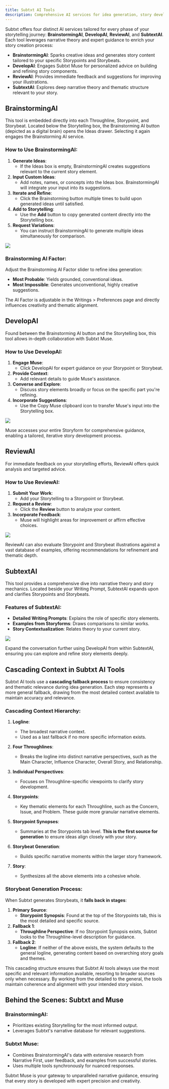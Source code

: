 ```yaml
---
title: Subtxt AI Tools
description: Comprehensive AI services for idea generation, story development, and analysis
---
```


Subtxt offers four distinct AI services tailored for every phase of your storytelling journey: **BrainstormingAI**, **DevelopAI**, **ReviewAI**, and **SubtextAI**. Each tool leverages narrative theory and expert guidance to enrich your story creation process:

- **BrainstormingAI**: Sparks creative ideas and generates story content tailored to your specific Storypoints and Storybeats.
- **DevelopAI**: Engages Subtxt Muse for personalized advice on building and refining story components.
- **ReviewAI**: Provides immediate feedback and suggestions for improving your illustrations.
- **SubtextAI**: Explores deep narrative theory and thematic structure relevant to your story.

## BrainstormingAI

This tool is embedded directly into each Throughline, Storypoint, and Storybeat. Located below the Storytelling box, the Brainstorming AI button (depicted as a digital brain) opens the Ideas drawer. Selecting it again engages the Brainstorming AI service.  

### How to Use BrainstormingAI:

1. **Generate Ideas**: 
   - If the Ideas box is empty, BrainstormingAI creates suggestions relevant to the current story element.
2. **Input Custom Ideas**: 
   - Add notes, names, or concepts into the Ideas box. BrainstormingAI will integrate your input into its suggestions.
3. **Iterate and Refine**: 
   - Click the Brainstorming button multiple times to build upon generated ideas until satisfied.
4. **Add to Storytelling**: 
   - Use the **Add** button to copy generated content directly into the Storytelling box.
5. **Request Variations**: 
   - You can instruct BrainstormingAI to generate multiple ideas simultaneously for comparison.

![](https://res.cloudinary.com/narrative-first/image/upload/v1702100931/documentation/brainstorming-ai-tool.png)

### Brainstorming AI Factor:
Adjust the Brainstorming AI Factor slider to refine idea generation:
- **Most Probable**: Yields grounded, conventional ideas.
- **Most Impossible**: Generates unconventional, highly creative suggestions.

The AI Factor is adjustable in the Writings > Preferences page and directly influences creativity and thematic alignment.

## DevelopAI

Found between the Brainstorming AI button and the Storytelling box, this tool allows in-depth collaboration with Subtxt Muse. 

### How to Use DevelopAI:
1. **Engage Muse**: 
   - Click DevelopAI for expert guidance on your Storypoint or Storybeat.
2. **Provide Context**: 
   - Add relevant details to guide Muse's assistance.
3. **Converse and Explore**: 
   - Discuss story elements broadly or focus on the specific part you're refining.
4. **Incorporate Suggestions**: 
   - Use the Copy Muse clipboard icon to transfer Muse's input into the Storytelling box.

![](https://res.cloudinary.com/narrative-first/image/upload/v1702101402/documentation/subtxt-develop-ai-tool.png)

Muse accesses your entire Storyform for comprehensive guidance, enabling a tailored, iterative story development process.

## ReviewAI

For immediate feedback on your storytelling efforts, ReviewAI offers quick analysis and targeted advice.

### How to Use ReviewAI:
1. **Submit Your Work**: 
   - Add your Storytelling to a Storypoint or Storybeat.
2. **Request a Review**: 
   - Click the **Review** button to analyze your content.
3. **Incorporate Feedback**: 
   - Muse will highlight areas for improvement or affirm effective choices.

![](https://res.cloudinary.com/narrative-first/image/upload/v1713057152/documentation/subtxt-review-ai-feature.png)

ReviewAI can also evaluate Storypoint and Storybeat illustrations against a vast database of examples, offering recommendations for refinement and thematic depth.

## SubtextAI

This tool provides a comprehensive dive into narrative theory and story mechanics. Located beside your Writing Prompt, SubtextAI expands upon and clarifies Storypoints and Storybeats.  

### Features of SubtextAI:
- **Detailed Writing Prompts**: Explains the role of specific story elements.
- **Examples from Storyforms**: Draws comparisons to similar works.
- **Story Contextualization**: Relates theory to your current story.

![](https://res.cloudinary.com/narrative-first/image/upload/v1702102233/documentation/subtxt-subtext-ai-feature-01.png)

Expand the conversation further using DevelopAI from within SubtextAI, ensuring you can explore and refine story elements deeply.

## Cascading Context in Subtxt AI Tools

Subtxt AI tools use a **cascading fallback process** to ensure consistency and thematic relevance during idea generation. Each step represents a more general fallback, drawing from the most detailed context available to maintain accuracy and relevance.

### Cascading Context Hierarchy:

1. **Logline**: 
   - The broadest narrative context.
   - Used as a last fallback if no more specific information exists.

2. **Four Throughlines**:
   - Breaks the logline into distinct narrative perspectives, such as the Main Character, Influence Character, Overall Story, and Relationship.

3. **Individual Perspectives**:
   - Focuses on Throughline-specific viewpoints to clarify story development.

4. **Storypoints**:
   - Key thematic elements for each Throughline, such as the Concern, Issue, and Problem. These guide more granular narrative elements.

5. **Storypoint Synopses**:
   - Summaries at the Storypoints tab level. **This is the first source for generation** to ensure ideas align closely with your story.

6. **Storybeat Generation**:
   - Builds specific narrative moments within the larger story framework.

7. **Story**:
   - Synthesizes all the above elements into a cohesive whole.

### Storybeat Generation Process:

When Subtxt generates Storybeats, it **falls back in stages**:

1. **Primary Source**:  
   - **Storypoint Synopsis**: Found at the top of the Storypoints tab, this is the most detailed and specific source.
2. **Fallback 1**:  
   - **Throughline Perspective**: If no Storypoint Synopsis exists, Subtxt looks to the Throughline-level description for guidance.
3. **Fallback 2**:  
   - **Logline**: If neither of the above exists, the system defaults to the general logline, generating content based on overarching story goals and themes.

This cascading structure ensures that Subtxt AI tools always use the most specific and relevant information available, resorting to broader sources only when necessary. By working from the detailed to the general, the tools maintain coherence and alignment with your intended story vision.

## Behind the Scenes: Subtxt and Muse

### BrainstormingAI:
- Prioritizes existing Storytelling for the most informed output.
- Leverages Subtxt's narrative database for relevant suggestions.

### Subtxt Muse:
- Combines BrainstormingAI's data with extensive research from Narrative First, user feedback, and examples from successful stories.
- Uses multiple tools synchronously for nuanced responses.

Subtxt Muse is your gateway to unparalleled narrative guidance, ensuring that every story is developed with expert precision and creativity.